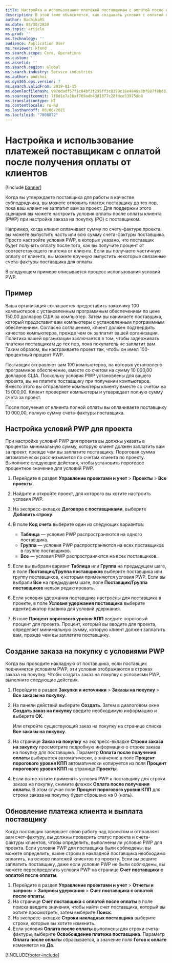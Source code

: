 ```yaml
---
title: Настройка и использование платежей поставщикам с оплатой после получения оплаты от клиентов
description: В этой теме объясняется, как создавать условия с оплатой после оплаты клиентом (PWP), чтобы можно было выпускать частичные платежи поставщикам на основе платежей клиентов.
author: RadhikaRS
ms.date: 03/30/2020
ms.topic: article
ms.prod: ''
ms.technology: ''
audience: Application User
ms.reviewer: kfend
ms.search.scope: Core, Operations
ms.custom: ''
ms.assetid: ''
ms.search.region: Global
ms.search.industry: Service industries
ms.author: andchoi
ms.dyn365.ops.version: 7
ms.search.validFrom: 2019-01-15
ms.openlocfilehash: 9976dadf57f1c84bf3f295ff3c8359c16e4849a3bf887f8bd33e46a04e2a5952
ms.sourcegitcommit: 7f8d1e7a16af769adb43d1877c28fdce53975db8
ms.translationtype: HT
ms.contentlocale: ru-RU
ms.lasthandoff: 08/06/2021
ms.locfileid: "7008872"
---
```

# <a name="set-up-and-use-pay-when-paid-vendor-payments"></a>Настройка и использование платежей поставщикам с оплатой после получения оплаты от клиентов

[!include [banner](../includes/banner.md)]

Когда вы утверждаете поставщика для работы в качестве субподрядчика, вы можете отложить платеж поставщику до тех пор, пока ваш клиент не заплатит вам за проект. Для поддержки этого сценария вы можете настроить условия оплаты после оплаты клиента (PWP) при настройке заказа на покупку (PO) с поставщиком.

Например, когда клиент оплачивает сумму по счету-фактуре проекта, вы можете выпустить часть или всю сумму счета-фактуры поставщика. Просто настройте условия PWP, в которых указано, что поставщик будет получать оплату после того, как вы получите процент от соответствующего платежа от клиента. Если вы получаете частичную оплату от клиента, вы можете вручную выпустить некоторые связанные счета-фактуры поставщика для оплаты.

В следующем примере описывается процесс использования условий PWP.

## <a name="example"></a>Пример

Ваша организация соглашается предоставить заказчику 100 компьютеров с установленным программным обеспечением по цене 150,00 долларов США за компьютер. Затем вы нанимаете поставщика, который предоставит вам компьютеры с установленным программным обеспечением. Согласно соглашению, клиент должен подтвердить качество компьютеров, прежде чем он заплатит вашей организации. Политика вашей организации заключается в том, чтобы задерживать платежи поставщикам до тех пор, пока покупатель не заплатит вам. Таким образом, вы настраиваете проект так, чтобы он имел 100-процентный процент PWP.

Поставщик отправляет вам 100 компьютеров, на которых установлено программное обеспечение, вместе со счетом на сумму 10 000,00 долларов США. Поскольку условия PWP установлены для вашего проекта, вы не платите поставщику при получении компьютеров. Вместо этого вы отправляете компьютеры клиенту вместе со счетом на 15 000,00. Клиент проверяет компьютеры и утверждает полную сумму счета за проект.

После получения от клиента полной оплаты вы оплачиваете поставщику 10 000,00, полную сумму счета-фактуры поставщика.

## <a name="set-up-pwp-terms-for-a-project"></a>Настройка условий PWP для проекта

При настройке условий PWP для проекта вы должны указать в процентах минимальную сумму, которую клиент должен заплатить вам за проект, прежде чем вы заплатите поставщику. Пороговая сумма автоматически рассчитывается по счетам клиента по проекту. Выполните следующие действия, чтобы установить пороговое процентное значение для условий PWP.

1. Перейдите в раздел **Управление проектами и учет** \> **Проекты** \> **Все проекты**.
2. Найдите и откройте проект, для которого вы хотите настроить условия PWP.
3. На экспресс-вкладке **Договора с поставщиками**, выберите **Добавить строку**.
3. В поле **Код счета** выберите один из следующих вариантов:

    - **Таблица** — условия PWP распространяются на одного поставщика.
    - **Группа** — условия PWP распространяются на всех поставщиков в группе поставщиков.
    - **Все** — условия PWP распространяются на всех поставщиков.

4. Если вы выбрали вариант **Таблица** или **Группа** на предыдущем шаге, в поле **Поставщик/Группа поставщиков** выберите поставщика или группу поставщиков, к которым применяются условия PWP. Если вы выбрали **Все** на предыдущем шаге, поле **Поставщик/Группа поставщиков** нельзя редактировать.
5. Если условия удержания поставщика настроены для поставщика в проекте, в поле **Условия удержания поставщика** выберите идентификатор правила для условий удержания.
6. В поле **Процент порогового уровня КПП** введите пороговый процент для проекта. Процент, который вы вводите для проекта, определяет минимальную сумму, которую клиент должен заплатить вам, прежде чем вы заплатите поставщику.

## <a name="create-a-po-that-has-pwp-terms"></a>Создание заказа на покупку с условиями PWP

Когда вы проводите накладную от поставщика, если поставщик подчиняется условиям PWP, эти условия отображаются в строках заказа на покупку. Чтобы создать заказ на покупку с условиями PWP, выполните следующие действия.

1. Перейдите в раздел **Закупки и источники** \> **Заказы на покупку** \> **Все заказы на покупку**.
2. На панели действий выберите **Создать**. Затем в диалоговом окне **Создать заказ на покупку** введите необходимую информацию и выберите **ОК**.

    Или откройте существующий заказ на покупку на странице списка **Все заказы на покупку**.

4. На странице **Заказ на покупку** на экспресс-вкладке **Строки заказа на закупку** просмотрите подробную информацию о строке заказа на покупку для поставщика. Параметр **Оплата после получения оплаты** выбирается автоматически, а значение в поле **Процент порогового уровня КПП** автоматически копируется из поля **Процент порогового уровня КПП** на странице **Проекты**.
6. Если вы не хотите применять условия PWP к поставщику для строки заказа на покупку, снимите флажок **Оплата после получения оплаты**. В этом случае поле **Процент порогового уровня КПП** для строки заказа на покупку будет сброшено на 0 (ноль).

## <a name="update-a-customer-payment-and-pay-the-vendor"></a>Обновление платежа клиента и выплата поставщику

Когда поставщик завершает свою работу над проектом и отправляет вам счет-фактуру, вы должны проверить статус проекта и счета-фактуры клиентов, чтобы определить, выполнены ли условия PWP для проекта. Если условия PWP для поставщика были соблюдены, вы можете определить, какие строки в накладной поставщика необходимо оплатить, на основе платежей клиентов по проекту. Если вы решите заплатить поставщику, даже если условия PWP не были соблюдены, вы можете переопределить условия PWP на странице **Счет поставщика с оплатой после оплаты**.

1. Перейдите в раздел **Управление проектами и учет** \> **Отчеты и запросы** \> **Запросы удержания** \> **Счет поставщика с оплатой после оплаты**.
2. На странице **Счет поставщика с оплатой после оплаты** в поле поиска введите значения, чтобы найти счет поставщика, который вы хотите просмотреть, затем выберите **Поиск**.
3. На экспресс-вкладке **Строки накладных поставщика** выберите строки, которые вы хотите изменить.
4. Если условия **Оплата после оплаты** выполнены для строки счета-фактуры, выберите **Освобождение платежа поставщика**. Параметр **Оплата после оплаты** сбрасывается, а значение поля **Готов к оплате** изменяется на **Да**.


[!INCLUDE[footer-include](../includes/footer-banner.md)]